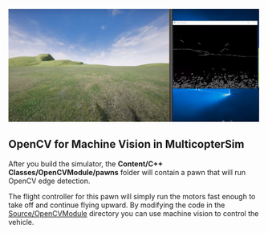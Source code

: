 <a href="https://www.youtube.com/watch?v=p_jRptn6hfg"><img src="../../Extras/media/edges.png" width=500></a>

## OpenCV for Machine Vision in MulticopterSim

After you build the simulator, the <b>Content/C++ Classes/OpenCVModule/pawns</b> folder will contain a
pawn that will run OpenCV edge detection.  

The flight controller for this pawn will simply run the motors
fast enough to take off and continue flying upward.  By modifying the code in the 
[Source/OpenCVModule](https://github.com/simondlevy/MulticopterSim/blob/master/Source/OpenCVModule/) 
directory you can use machine vision to control the vehicle.
